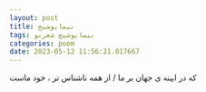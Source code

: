 ```yaml
---
layout: post
title: نیما‌یوشیج
tags: نیما‌یوشیج شعر‌نو
categories: poem
date: 2023-05-12 11:56:21.017667
---
```


که در ایینه ی جهان بر ما / از همه ناشناس تر ، خود ماست